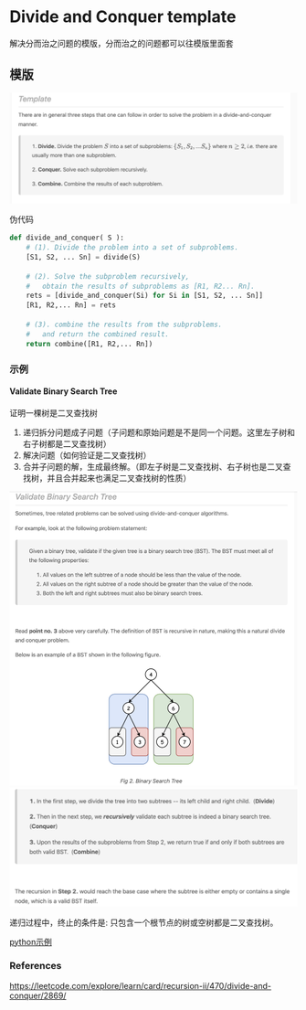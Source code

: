 # Divide and Conquer template
解决分而治之问题的模版，分而治之的问题都可以往模版里面套

## 模版
![分而治之解决问题模版](/images/explore/recursion-ii/divide-and-conquer/DC-template.png)

伪代码

```python
def divide_and_conquer( S ):
    # (1). Divide the problem into a set of subproblems.
    [S1, S2, ... Sn] = divide(S)

    # (2). Solve the subproblem recursively,
    #   obtain the results of subproblems as [R1, R2... Rn].
    rets = [divide_and_conquer(Si) for Si in [S1, S2, ... Sn]]
    [R1, R2,... Rn] = rets

    # (3). combine the results from the subproblems.
    #   and return the combined result.
    return combine([R1, R2,... Rn])
```

### 示例
#### Validate Binary Search Tree
证明一棵树是二叉查找树
1. 递归拆分问题成子问题（子问题和原始问题是不是同一个问题。这里左子树和右子树都是二叉查找树）
2. 解决问题（如何验证是二叉查找树）
3. 合并子问题的解，生成最终解。（即左子树是二叉查找树、右子树也是二叉查找树，并且合并起来也满足二叉查找树的性质）

![证明是二叉查找树1](images/explore/recursion-ii/divide-and-conquer/DC-template-validate-BST-1.png)
![证明是二叉查找树2](images/explore/recursion-ii/divide-and-conquer/DC-template-validate-BST-2.png)

递归过程中，终止的条件是: 只包含一个根节点的树或空树都是二叉查找树。

[python示例](/algorithms/python/validate-binary-search-tree/validate-binary-search-tree.py)

### References
https://leetcode.com/explore/learn/card/recursion-ii/470/divide-and-conquer/2869/

